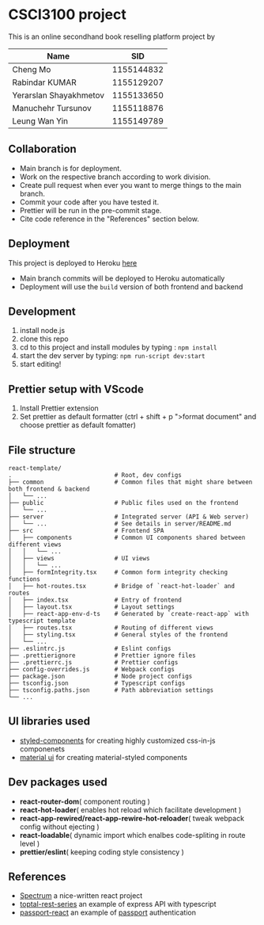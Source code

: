 # CSCI3100 project

This is an online secondhand book reselling platform project by

| Name                    | SID         |
| ----------------------- | ----------- |
| Cheng Mo                | 1155144832  |
| Rabindar KUMAR          | 1155129207  |
| Yerarslan Shayakhmetov  | 1155133650  |
| Manuchehr Tursunov      | 1155118876  |
| Leung Wan Yin           | 1155149789  |

## Collaboration

- Main branch is for deployment.
- Work on the respective branch according to work division.
- Create pull request when ever you want to merge things to the main branch.
- Commit your code after you have tested it.
- Prettier will be run in the pre-commit stage.
- Cite code reference in the "References" section below.

## Deployment
This project is deployed to Heroku [here](https://csci3100-project.herokuapp.com/)
- Main branch commits will be deployed to Heroku automatically
- Deployment will use the `build` version of both frontend and backend

## Development

1. install node.js
2. clone this repo
3. cd to this project and install modules by typing : `npm install`
4. start the dev server by typing: `npm run-script dev:start`
5. start editing!

## Prettier setup with VScode

1. Install Prettier extension
2. Set prettier as default formatter (ctrl + shift + p ">format document" and choose prettier as default fomatter)

## File structure

```
react-template/
.                             # Root, dev configs
├── common                    # Common files that might share between both frontend & backend
│   └── ...                   
├── public                    # Public files used on the frontend
│   └── ...                   
├── server                    # Integrated server (API & Web server)
│   └── ...                   # See details in server/README.md
├── src                       # Frontend SPA
│   ├── components            # Common UI components shared between different views
│   │   └── ...                   
│   ├── views                 # UI views
│   │   └── ...                   
│   ├── formIntegrity.tsx     # Common form integrity checking functions
│   ├── hot-routes.tsx        # Bridge of `react-hot-loader` and routes
│   ├── index.tsx             # Entry of frontend
│   ├── layout.tsx            # Layout settings
│   ├── react-app-env-d-ts    # Generated by `create-react-app` with typescript template
│   ├── routes.tsx            # Routing of different views
│   ├── styling.tsx           # General styles of the frontend
│   └── ...                   
├── .eslintrc.js              # Eslint configs
├── .prettierignore           # Prettier ignore files
├── .prettierrc.js            # Prettier configs
├── config-overrides.js       # Webpack configs
├── package.json              # Node project configs
├── tsconfig.json             # Typescript configs
├── tsconfig.paths.json       # Path abbreviation settings
└── ...                       
```

## UI libraries used

- [styled-components](https://github.com/styled-components/styled-components) for creating highly customized css-in-js componenets
- [material ui](https://material-ui.com/) for creating material-styled components

## Dev packages used

- **react-router-dom**( component routing )
- **react-hot-loader**( enables hot reload which facilitate development )
- **react-app-rewired/react-app-rewire-hot-reloader**( tweak webpack config without ejecting )
- **react-loadable**( dynamic import which enalbes code-spliting in route level )
- **prettier/eslint**( keeping coding style consistency )

## References

- [Spectrum](https://github.com/withspectrum/spectrum) a nice-written react project
- [toptal-rest-series](https://github.com/makinhs/toptal-rest-series) an example of express API with typescript
- [passport-react](https://github.com/rmbh4211995/passport-react) an example of [passport](http://www.passportjs.org/) authentication
